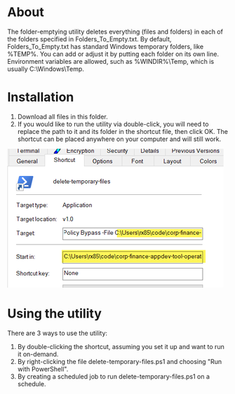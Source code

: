 # About
The folder-emptying utility deletes everything (files and folders) in each of the folders specified in Folders_To_Empty.txt.
By default, Folders_To_Empty.txt has standard Windows temporary folders, like %TEMP%.
You can add or adjust it by putting each folder on its own line. Environment variables are allowed, such as %WINDIR%\Temp, which is usually C:\Windows\Temp.

# Installation
1. Download all files in this folder.
2. If you would like to run the utility via double-click, you will need to replace the path to it and its folder in the shortcut file, then click OK. The shortcut can be placed anywhere on your computer and will still work.

![Updating the shortcut's paths](./Shortcut.png "Updating the shorcut")


# Using the utility
There are 3 ways to use the utility:
1. By double-clicking the shortcut, assuming you set it up and want to run it on-demand.
2. By right-clicking the file delete-temporary-files.ps1 and choosing "Run with PowerShell".
3. By creating a scheduled job to run delete-temporary-files.ps1 on a schedule.
